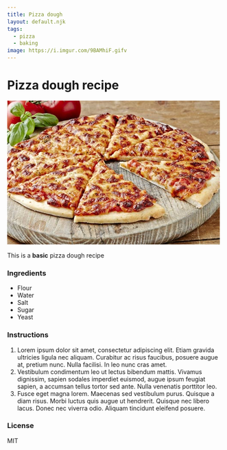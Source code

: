 ```yaml
---
title: Pizza dough
layout: default.njk
tags:
  - pizza
  - baking
image: https://i.imgur.com/9BAMhiF.gifv
---
```


# Pizza dough recipe

![](/images/pizza.jpg)

This is a **basic** pizza dough recipe

### Ingredients

- Flour
- Water
- Salt
- Sugar
- Yeast

### Instructions

1. Lorem ipsum dolor sit amet, consectetur adipiscing elit. Etiam gravida ultricies ligula nec aliquam. Curabitur ac risus faucibus, posuere augue at, pretium nunc. Nulla facilisi. In leo nunc cras amet.
2. Vestibulum condimentum leo ut lectus bibendum mattis. Vivamus dignissim, sapien sodales imperdiet euismod, augue ipsum feugiat sapien, a accumsan tellus tortor sed ante. Nulla venenatis porttitor leo.
3. Fusce eget magna lorem. Maecenas sed vestibulum purus. Quisque a diam risus. Morbi luctus quis augue ut hendrerit. Quisque nec libero lacus. Donec nec viverra odio. Aliquam tincidunt eleifend posuere.

### License

MIT
